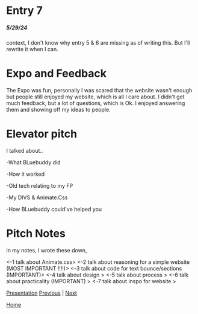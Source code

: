 # Entry 7
##### 5/29/24
context, I don't know why entry 5 & 6 are missing as of writing this. But I'll rewrite it when I can.

# Expo and Feedback
The Expo was fun, personally I was scared that the website wasn't enough but people still enjoyed my website, which is all I care about. I didn't get much feedback, but a lot of questions, which is Ok. I enjoyed answering them and showing off my ideas to people. 

# Elevator pitch
I talked about..

-What BLuebuddy did

-How it worked

-Old tech relating to my FP

-My DIVS & Animate.Css

-How BLuebuddy could've helped you

# Pitch Notes
in my notes, I wrote these down, 

<-1 talk about Animate.css>
<-2 talk about reasoning for a simple website (MOST IMPORTANT !!!!)>
<-3 talk about code for text bounce/sections (IMPORTANT)>
<-4 talk about design >
<-5 talk about process >
<-6 talk about practicality (IMPORTANT) >
<-7 talk about inspo for website >

[Presentation](https://docs.google.com/presentation/d/1IUTzTpRiIERNefs3Co4K2furdJ89GMkRDs_zNDe2bbA/edit)
[Previous](entry06.md) | [Next](entry08.md)

[Home](../README.md)
